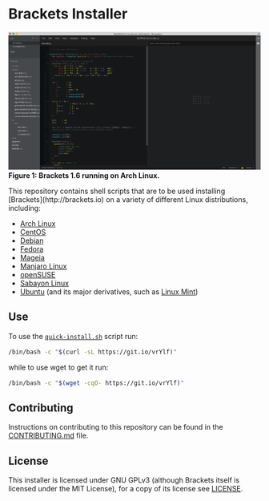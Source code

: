 # Brackets Installer
<p><img src="/images/Brackets-1.6-Arch.png" alt="Brackets 1.6 running on Arch Linux"><caption><b>Figure 1: Brackets 1.6 running on Arch Linux.</b></caption></p>
This repository contains shell scripts that are to be used installing [Brackets](http://brackets.io) on a variety of different Linux distributions, including:

* [Arch Linux](https://www.archlinux.org)
* [CentOS](https://www.centos.org/)
* [Debian](https://www.debian.org/)
* [Fedora](https://getfedora.org/)
* [Mageia](http://www.mageia.org/en/)
* [Manjaro Linux](https://manjaro.github.io/)
* [openSUSE](https://www.opensuse.org/)
* [Sabayon Linux](http://www.sabayon.org/)
* [Ubuntu](http://www.ubuntu.com/) (and its major derivatives, such as [Linux Mint](https://linuxmint.com/))

## Use
To use the [`quick-install.sh`](/quick-install.sh) script run:

```bash
/bin/bash -c "$(curl -sL https://git.io/vrYlf)"
```

while to use wget to get it run:

```bash
/bin/bash -c "$(wget -cqO- https://git.io/vrYlf)"
```

## Contributing
Instructions on contributing to this repository can be found in the [CONTRIBUTING.md](/CONTRIBUTING.md) file.

## License
This installer is licensed under GNU GPLv3 (although Brackets itself is licensed under the MIT License), for a copy of its license see [LICENSE](/LICENSE).
